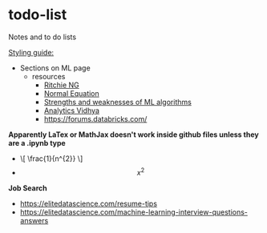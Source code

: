 # todo-list
Notes and to do lists

[Styling guide: ](https://help.github.com/articles/basic-writing-and-formatting-syntax/)

* Sections on ML page
  * resources
    * [Ritchie NG](http://www.ritchieng.com/machine-learning-project-boston-home-prices/)
    * [Normal Equation](http://anwarruff.com/normal-equation/)
    * [Strengths and weaknesses of ML algorithms](https://elitedatascience.com/machine-learning-algorithms)
    * [Analytics Vidhya](https://www.analyticsvidhya.com/learning-paths-data-science-business-analytics-business-intelligence-big-data/learning-path-data-science-python/)
    * https://forums.databricks.com/

**Apparently LaTex or MathJax doesn't work inside github files unless they are a .ipynb type**
* \\[ \frac{1}{n^{2}} \\]
* $$ x^2 $$


**Job Search**
* https://elitedatascience.com/resume-tips
* https://elitedatascience.com/machine-learning-interview-questions-answers

